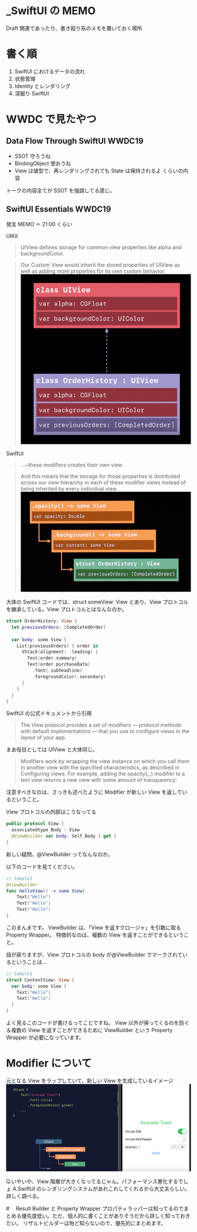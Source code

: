 # \_SwiftUI の MEMO

Draft 関連であったり、書き殴り系のメモを置いておく場所

# 書く順

1. SwiftUI におけるデータの流れ
2. 状態管理
3. Identity とレンダリング
4. 深掘り SwiftUI

# WWDC で見たやつ

## Data Flow Through SwiftUI WWDC19

- SSOT 守ろうね
- BindingObject 使おうね
- View は値型で、再レンダリングされても State は保持されるよ
  くらいの内容

トークの内容全てが SSOT を強調してる感じ。

## SwiftUI Essentials WWDC19

発言 MEMO ＝ 21:00 くらい

UIKit

> UIView defines storage for common view properties like alpha and backgroundColor.

> Our Custom View would inherit the stored properties of UIView as well as adding more properties for its own custom behavior.
> ![](/images/_SwiftUIのMEMO/image20230815-233452.png)

SwiftUI

> ...~these modifiers creates their own view.

> And this means that the storage for those properties is distributed across our view hierarchy in each of these modifier views instead of being inherited by every individual view.
> ![](/images/_SwiftUIのMEMO/image20230815-233424.png)

大体の SwiftUI コードでは、struct someView: View とあり、View プロトコルを継承している。View プロトコルとはなんなのか。

```swift
struct OrderHistory: View {
  let previousOrders: [CompletedOrder]

  var body: some View {
    List(previousOrders) { order in
      VStack(alignment: .leading) {
        Text(order.summary)
        Text(order.purchaseData)
          .font(.subheadline)
          .foregroundColor(.secondary)
      }
    }
  }
}
```

SwiftUI の公式ドキュメントから引用

> The View protocol provides a set of modifiers — protocol methods with default implementations — that you use to configure views in the layout of your app.

まあ役目としては UIView と大体同じ。

> Modifiers work by wrapping the view instance on which you call them in another view with the specified characteristics, as described in Configuring views. For example, adding the opacity(\_:) modifier to a text view returns a new view with some amount of transparency:

注意すべきなのは、さっきも述べたように Modifier が新しい View を返しているということ。

View プロトコルの内部はこうなってる

```swift
public protocol View {
  associatedtype Body : View
  @ViewBuilder var body: Self.Body { get }
}
```

新しい疑問、@ViewBuilder ってなんなのか。

以下のコードを見てください。

```swift
// Sample1
@ViewBuilder
func HelloView() -> some View{
    Text("Hello")
    Text("Hello")
    Text("Hello")
}
```

このまんまです。
ViewBuilder は、「View を返すクロージャ」を引数に取る Property Wrapper。
特徴的なのは、複数の View を返すことができるということ。

話が戻りますが、View プロトコルの body が@ViewBuilder でマークされているということは...

```swift
// Sample1
struct ContentView: View {
  var body: some View {
    Text("Hello")
    Text("Hello")
  }
}
```

よく見るこのコードが書けるってことですね。
View 以外が帰ってくるのを防ぐ＆複数の View を返すことができるために ViewBuilder という Property Wrapper が必要になっています。

# Modifier について

元となる View をラップしていて、新しい View を生成しているイメージ
![](/images/_SwiftUIのMEMO/image20230815-192608.png)

Q.いやいや、View 階層が大きくなってるじゃん。パフォーマンス悪化するでしょ
A.SwiftUI のレンダリングシステムがあれこれしてくれるから大丈夫らしい。詳しく調べる。

#　 Result Builder と Property Wrapper
プロパティラッパーは知ってるのでまとめる優先度低い。ただ、個人的に書くことがありそうだから詳しく知っておきたい。
リザルトビルダーは殆ど知らないので、優先的にまとめます。
